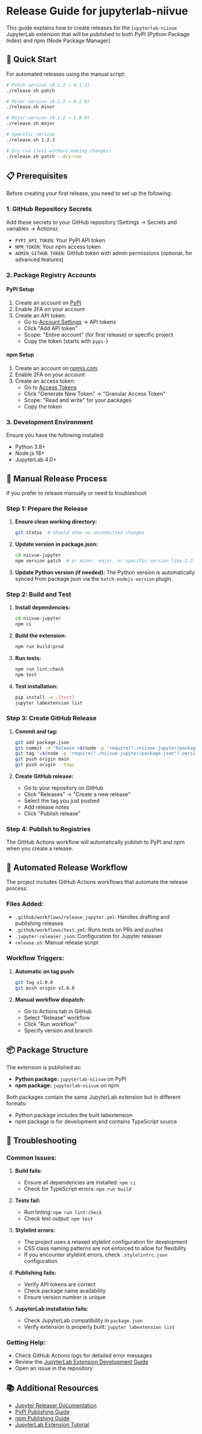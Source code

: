 # Release Guide for jupyterlab-niivue

This guide explains how to create releases for the `jupyterlab-niivue` JupyterLab extension that will be published to both PyPI (Python Package Index) and npm (Node Package Manager).

## 🚀 Quick Start

For automated releases using the manual script:

```bash
# Patch version (0.1.2 → 0.1.3)
./release.sh patch

# Minor version (0.1.2 → 0.2.0)
./release.sh minor

# Major version (0.1.2 → 1.0.0)
./release.sh major

# Specific version
./release.sh 1.2.3

# Dry run (test without making changes)
./release.sh patch --dry-run
```

## 📋 Prerequisites

Before creating your first release, you need to set up the following:

### 1. GitHub Repository Secrets

Add these secrets to your GitHub repository (Settings → Secrets and variables → Actions):

- `PYPI_API_TOKEN`: Your PyPI API token
- `NPM_TOKEN`: Your npm access token
- `ADMIN_GITHUB_TOKEN`: GitHub token with admin permissions (optional, for advanced features)

### 2. Package Registry Accounts

#### PyPI Setup

1. Create an account on [PyPI](https://pypi.org/account/register/)
2. Enable 2FA on your account
3. Create an API token:
   - Go to [Account Settings](https://pypi.org/manage/account/) → API tokens
   - Click "Add API token"
   - Scope: "Entire account" (for first release) or specific project
   - Copy the token (starts with `pypi-`)

#### npm Setup

1. Create an account on [npmjs.com](https://www.npmjs.com/signup)
2. Enable 2FA on your account
3. Create an access token:
   - Go to [Access Tokens](https://www.npmjs.com/settings/tokens)
   - Click "Generate New Token" → "Granular Access Token"
   - Scope: "Read and write" for your packages
   - Copy the token

### 3. Development Environment

Ensure you have the following installed:

- Python 3.8+
- Node.js 18+
- JupyterLab 4.0+

## 🔧 Manual Release Process

If you prefer to release manually or need to troubleshoot:

### Step 1: Prepare the Release

1. **Ensure clean working directory:**

   ```bash
   git status  # Should show no uncommitted changes
   ```

2. **Update version in package.json:**

   ```bash
   cd niivue-jupyter
   npm version patch  # or minor, major, or specific version like 1.2.3
   ```

3. **Update Python version (if needed):**
   The Python version is automatically synced from package.json via the `hatch-nodejs-version` plugin.

### Step 2: Build and Test

1. **Install dependencies:**

   ```bash
   cd niivue-jupyter
   npm ci
   ```

2. **Build the extension:**

   ```bash
   npm run build:prod
   ```

3. **Run tests:**

   ```bash
   npm run lint:check
   npm test
   ```

4. **Test installation:**
   ```bash
   pip install -e .[test]
   jupyter labextension list
   ```

### Step 3: Create GitHub Release

1. **Commit and tag:**

   ```bash
   git add package.json
   git commit -m "Release v$(node -p 'require("./niivue-jupyter/package.json").version')"
   git tag "v$(node -p 'require("./niivue-jupyter/package.json").version')"
   git push origin main
   git push origin --tags
   ```

2. **Create GitHub release:**
   - Go to your repository on GitHub
   - Click "Releases" → "Create a new release"
   - Select the tag you just pushed
   - Add release notes
   - Click "Publish release"

### Step 4: Publish to Registries

The GitHub Actions workflow will automatically publish to PyPI and npm when you create a release.

## 🔄 Automated Release Workflow

The project includes GitHub Actions workflows that automate the release process:

### Files Added:

- `.github/workflows/release_jupyter.yml`: Handles drafting and publishing releases
- `.github/workflows/test.yml`: Runs tests on PRs and pushes
- `.jupyter-releaser.json`: Configuration for Jupyter releaser
- `release.sh`: Manual release script

### Workflow Triggers:

1. **Automatic on tag push:**

   ```bash
   git tag v1.0.0
   git push origin v1.0.0
   ```

2. **Manual workflow dispatch:**
   - Go to Actions tab in GitHub
   - Select "Release" workflow
   - Click "Run workflow"
   - Specify version and branch

## 📦 Package Structure

The extension is published as:

- **Python package:** `jupyterlab-niivue` on PyPI
- **npm package:** `jupyterlab-niivue` on npm

Both packages contain the same JupyterLab extension but in different formats:

- Python package includes the built labextension
- npm package is for development and contains TypeScript source

## 🐛 Troubleshooting

### Common Issues:

1. **Build fails:**
   - Ensure all dependencies are installed: `npm ci`
   - Check for TypeScript errors: `npm run build`

2. **Tests fail:**
   - Run linting: `npm run lint:check`
   - Check test output: `npm test`

3. **Stylelint errors:**
   - The project uses a relaxed stylelint configuration for development
   - CSS class naming patterns are not enforced to allow for flexibility
   - If you encounter stylelint errors, check `.stylelintrc.json` configuration

4. **Publishing fails:**
   - Verify API tokens are correct
   - Check package name availability
   - Ensure version number is unique

5. **JupyterLab installation fails:**
   - Check JupyterLab compatibility in `package.json`
   - Verify extension is properly built: `jupyter labextension list`

### Getting Help:

- Check GitHub Actions logs for detailed error messages
- Review the [JupyterLab Extension Development Guide](https://jupyterlab.readthedocs.io/en/stable/extension/extension_dev.html)
- Open an issue in the repository

## 📚 Additional Resources

- [Jupyter Releaser Documentation](https://jupyter-releaser.readthedocs.io/)
- [PyPI Publishing Guide](https://packaging.python.org/en/latest/tutorials/packaging-projects/)
- [npm Publishing Guide](https://docs.npmjs.com/packages-and-modules/contributing-packages-to-the-registry)
- [JupyterLab Extension Tutorial](https://github.com/jupyterlab/extension-template)
